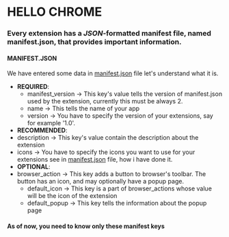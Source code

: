 # HELLO CHROME 


### Every extension has a *JSON*-formatted manifest file, named manifest.json, that provides important information.


#### MANIFEST.JSON
 We have entered some data in [manifest.json](manifest.json) file let's understand what it is.
 - **REQUIRED**:
   - manifest_version -> This key's value tells the version of manifest.json used by the extension, currently this must be always 2.
   - name -> This tells the name of your app
   - version -> You have to specify the version of your extensions, say for example '1.0'.
  - **RECOMMENDED**:
   - description -> This key's value contain the description about the extension
   - icons -> You have to specify the icons you want to use for your extensions see in [manifest.json](manifest.json) file, how i have done it.	
  - **OPTIONAL**:
   - browser_action -> This key adds a button to browser's toolbar. The button has an icon, and may optionally have a popup page.
     - default_icon -> This key is a part of browser_actions whose value will be the icon of the extension
     - default_popup -> This key tells the information about the popup page
 #### As of now, you need to know only these manifest keys 
